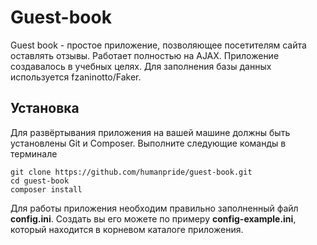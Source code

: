 # Guest-book
Guest book - простое приложение, позволяющее посетителям сайта оставлять отзывы. Работает полностью на AJAX. Приложение создавалось в учебных целях. Для заполнения базы данных используется fzaninotto/Faker.

## Установка
Для развёртывания приложения на вашей машине должны быть установлены Git и Composer.
Выполните следующие команды в терминале
```
git clone https://github.com/humanpride/guest-book.git
cd guest-book
composer install
```
Для работы приложения необходим правильно заполненный файл **config.ini**.
Создать вы его можете по примеру **config-example.ini**, который находится в корневом каталоге приложения.
